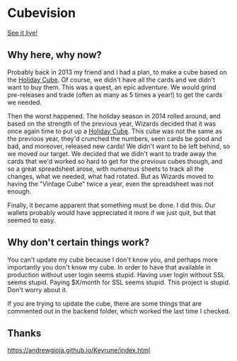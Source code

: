 # Cubevision

[See it live!](http://cube.ianhook.com)

## Why here, why now?

Probably back in 2013 my friend and I had a plan, to make a cube based on the [Holiday Cube](https://magic.wizards.com/en/articles/archive/mtgo-articles/2013-holiday-cube-and-commander-2013-2013-11-20#2013cube). Of course, we didn't have all the cards and we didn't want to buy them. This was a quest, an epic adventure. We would grind pre-releases and trade (often as many as 5 times a year!) to get the cards we needed.

Then the worst happened. The holiday season in 2014 rolled around, and based on the strength of the previous year, Wizards decided that it was once again time to put up a [Holiday Cube](https://magic.wizards.com/en/MTGO/articles/archive/2014-holiday-cube-card-list-2014-12-08). This cube was not the same as the previous year, they'd crunched the numbers, seen cards be good and bad, and moreover, released new cards! We didn't want to be left behind, so we moved our target. We decided that we didn't want to trade away the cards that we'd worked so hard to get for the previous cubes though, and so a great spreadsheet arose, with numerous sheets to track all the changes, what we needed, what had rotated. But as Wizards moved to having the "Vintage Cube" twice a year, even the spreadsheet was not enough.

Finally, it became apparent that something must be done. I did this. Our wallets probably would have appreciated it more if we just quit, but that seemed to easy.

## Why don't certain things work?

You can't update my cube because I don't know you, and perhaps more importantly you don't know my cube. In order to have that available in production without user login seems stupid. Having user login without SSL seems stupid. Paying $X/month for SSL seems stupid. This project is stupid. Don't worry about it.

If you are trying to update the cube, there are some things that are commented out in the backend folder, which worked the last time I checked. 

## Thanks

https://andrewgioia.github.io/Keyrune/index.html
